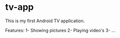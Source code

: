 # tv-app
This is my first Android TV application.

Features:
1- Showing pictures
2- Playing video's
3- ...
